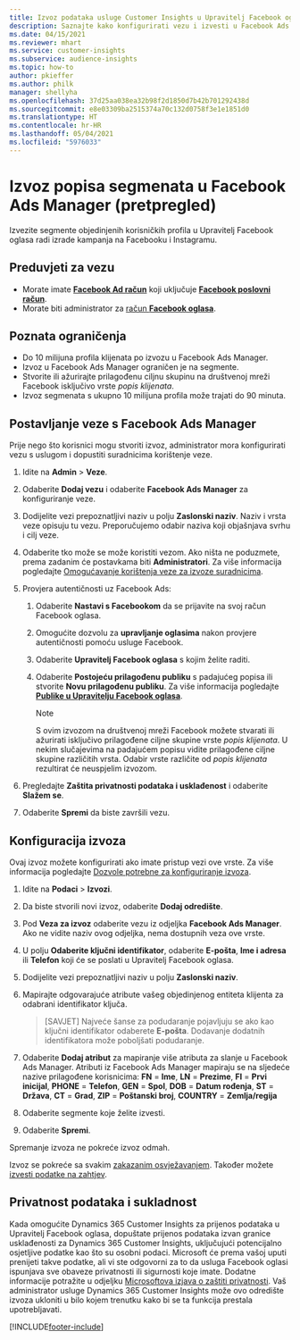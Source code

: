 ```yaml
---
title: Izvoz podataka usluge Customer Insights u Upravitelj Facebook oglasa
description: Saznajte kako konfigurirati vezu i izvesti u Facebook Ads Manager.
ms.date: 04/15/2021
ms.reviewer: mhart
ms.service: customer-insights
ms.subservice: audience-insights
ms.topic: how-to
author: pkieffer
ms.author: philk
manager: shellyha
ms.openlocfilehash: 37d25aa038ea32b98f2d1850d7b42b701292438d
ms.sourcegitcommit: e8e03309ba2515374a70c132d0758f3e1e1851d0
ms.translationtype: HT
ms.contentlocale: hr-HR
ms.lasthandoff: 05/04/2021
ms.locfileid: "5976033"
---
```

# <a name="export-segments-list-to-facebook-ads-manager-preview"></a>Izvoz popisa segmenata u Facebook Ads Manager (pretpregled)

Izvezite segmente objedinjenih korisničkih profila u Upravitelj Facebook oglasa radi izrade kampanja na Facebooku i Instagramu.

## <a name="prerequisites-for-connection"></a>Preduvjeti za vezu

- Morate imate [**Facebook Ad račun**](https://www.facebook.com/business/learn/lessons/step-by-step-ads-manager-account) koji uključuje [**Facebook poslovni račun**](https://business.facebook.com/).
- Morate biti administrator za [račun **Facebook oglasa**](https://www.facebook.com/business/learn/lessons/step-by-step-ads-manager-account).

## <a name="known-limitations"></a>Poznata ograničenja

- Do 10 milijuna profila klijenata po izvozu u Facebook Ads Manager.
- Izvoz u Facebook Ads Manager ograničen je na segmente.
- Stvorite ili ažurirajte prilagođenu ciljnu skupinu na društvenoj mreži Facebook isključivo vrste *popis klijenata*.
- Izvoz segmenata s ukupno 10 milijuna profila može trajati do 90 minuta.

## <a name="set-up-connection-to-facebook-ads-manager"></a>Postavljanje veze s Facebook Ads Manager

Prije nego što korisnici mogu stvoriti izvoz, administrator mora konfigurirati vezu s uslugom i dopustiti suradnicima korištenje veze.

1. Idite na **Admin** > **Veze**.

1. Odaberite **Dodaj vezu** i odaberite **Facebook Ads Manager** za konfiguriranje veze.

1. Dodijelite vezi prepoznatljivi naziv u polju **Zaslonski naziv**. Naziv i vrsta veze opisuju tu vezu. Preporučujemo odabir naziva koji objašnjava svrhu i cilj veze.

1. Odaberite tko može se može koristiti vezom. Ako ništa ne poduzmete, prema zadanim će postavkama biti **Administratori**. Za više informacija pogledajte [Omogućavanje korištenja veze za izvoze suradnicima](connections.md#allow-contributors-to-use-a-connection-for-exports).

1. Provjera autentičnosti uz Facebook Ads: 

   1. Odaberite **Nastavi s Facebookom** da se prijavite na svoj račun Facebook oglasa.

   1. Omogućite dozvolu za **upravljanje oglasima** nakon provjere autentičnosti pomoću usluge Facebook.

   1. Odaberite **Upravitelj Facebook oglasa** s kojim želite raditi.

   1. Odaberite **Postojeću prilagođenu publiku** s padajućeg popisa ili stvorite **Novu prilagođenu publiku**. Za više informacija pogledajte [**Publike u Upravitelju Facebook oglasa**](https://www.facebook.com/business/help/744354708981227?id=2469097953376494).
      > [!NOTE]
      > S ovim izvozom na društvenoj mreži Facebook možete stvarati ili ažurirati isključivo prilagođene ciljne skupine vrste *popis klijenata*. U nekim slučajevima na padajućem popisu vidite prilagođene ciljne skupine različitih vrsta. Odabir vrste različite od *popis klijenata* rezultirat će neuspjelim izvozom. 

1. Pregledajte **Zaštita privatnosti podataka i usklađenost** i odaberite **Slažem se**.

1. Odaberite **Spremi** da biste završili vezu.

## <a name="configure-an-export"></a>Konfiguracija izvoza

Ovaj izvoz možete konfigurirati ako imate pristup vezi ove vrste. Za više informacija pogledajte [Dozvole potrebne za konfiguriranje izvoza](export-destinations.md#set-up-a-new-export).

1. Idite na **Podaci** > **Izvozi**.

1. Da biste stvorili novi izvoz, odaberite **Dodaj odredište**. 

1. Pod **Veza za izvoz** odaberite vezu iz odjeljka **Facebook Ads Manager**. Ako ne vidite naziv ovog odjeljka, nema dostupnih veza ove vrste.

1. U polju **Odaberite ključni identifikator**, odaberite **E-pošta**, **Ime i adresa** ili **Telefon** koji će se poslati u Upravitelj Facebook oglasa. 

1. Dodijelite vezi prepoznatljivi naziv u polju **Zaslonski naziv**.

1. Mapirajte odgovarajuće atribute vašeg objedinjenog entiteta klijenta za odabrani identifikator ključa.
   > [SAVJET] Najveće šanse za podudaranje pojavljuju se ako kao ključni identifikator odaberete **E-pošta**. Dodavanje dodatnih identifikatora može poboljšati podudaranje.

1. Odaberite **Dodaj atribut** za mapiranje više atributa za slanje u Facebook Ads Manager. Atributi iz Facebook Ads Manager mapiraju se na sljedeće nazive prilagođene korisnicima: **FN** = **Ime**, **LN** = **Prezime**, **FI** = **Prvi inicijal**, **PHONE** = **Telefon**, **GEN** = **Spol**, **DOB** = **Datum rođenja**, **ST** = **Država**, **CT** = **Grad**, **ZIP** = **Poštanski broj**, **COUNTRY** = **Zemlja/regija**

1. Odaberite segmente koje želite izvesti.

1. Odaberite **Spremi**.

Spremanje izvoza ne pokreće izvoz odmah.

Izvoz se pokreće sa svakim [zakazanim osvježavanjem](system.md#schedule-tab). Također možete [izvesti podatke na zahtjev](export-destinations.md#run-exports-on-demand). 

## <a name="data-privacy-and-compliance"></a>Privatnost podataka i sukladnost

Kada omogućite Dynamics 365 Customer Insights za prijenos podataka u Upravitelj Facebook oglasa, dopuštate prijenos podataka izvan granice usklađenosti za Dynamics 365 Customer Insights, uključujući potencijalno osjetljive podatke kao što su osobni podaci. Microsoft će prema vašoj uputi prenijeti takve podatke, ali vi ste odgovorni za to da usluga Facebook oglasi ispunjava sve obaveze privatnosti ili sigurnosti koje imate. Dodatne informacije potražite u odjeljku [Microsoftova izjava o zaštiti privatnosti](https://go.microsoft.com/fwlink/?linkid=396732).
Vaš administrator usluge Dynamics 365 Customer Insights može ovo odredište izvoza ukloniti u bilo kojem trenutku kako bi se ta funkcija prestala upotrebljavati.


[!INCLUDE[footer-include](../includes/footer-banner.md)]
